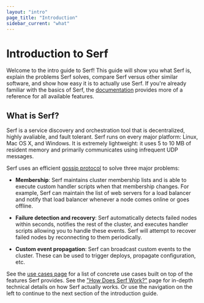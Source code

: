 ```yaml
---
layout: "intro"
page_title: "Introduction"
sidebar_current: "what"
---
```


# Introduction to Serf

Welcome to the intro guide to Serf! This guide will show you what Serf is,
explain the problems Serf solves, compare Serf versus other similar
software, and show how easy it is to actually use Serf. If you're already familiar
with the basics of Serf, the [documentation](/docs/index.html) provides more
of a reference for all available features.

## What is Serf?

Serf is a service discovery and orchestration tool that is decentralized,
highly avaliable, and fault tolerant.
Serf runs on every major platform: Linux, Mac OS X, and Windows. It is
extremely lightweight: it uses 5 to 10 MB of resident memory and primarily
communicates using infrequent UDP messages.

Serf uses an efficient [gossip protocol](#)
to solve three major problems:

* **Membership**: Serf maintains cluster membership lists and is able to
  execute custom handler scripts when that membership changes. For example,
  Serf can maintain the list of web servers for a load balancer and notify
  that load balancer whenever a node comes online or goes offline.

* **Failure detection and recovery**: Serf automatically detects failed nodes within
  seconds, notifies the rest of the cluster,
  and executes handler scripts allowing you to handle these events.
  Serf will attempt to recover failed nodes by reconnecting to them
  periodically.

* **Custom event propagation**: Serf can broadcast custom events to the cluster.
  These can be used to trigger deploys, propagate configuration, etc.

See the [use cases page](/intro/use-cases.html) for a list of concrete use
cases built on top of the features Serf provides. See the
["How Does Serf Work?"](/intro/how-does-serf-work.html) page for in-depth
technical details on how Serf actually works. Or use the navigation on the
left to continue to the next section of the introduction guide.
